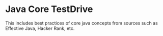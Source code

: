 # Java Core TestDrive

This includes best practices of core java concepts from sources such as Effective Java, Hacker Rank, etc.